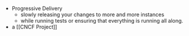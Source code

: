 - Progressive Delivery
	- slowly releasing your changes to more and more instances
	- while running tests or ensuring that everything is running all along.
- a [[CNCF Project]]